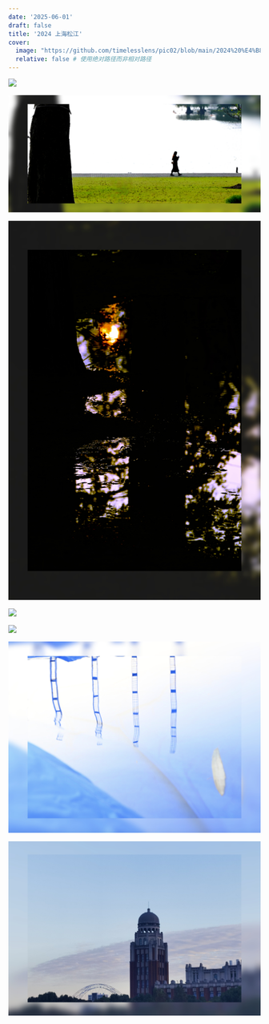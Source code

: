 ```yaml
---
date: '2025-06-01'
draft: false
title: '2024 上海松江'
cover:
  image: "https://github.com/timelesslens/pic02/blob/main/2024%20%E4%B8%8A%E6%B5%B7%E6%9D%BE%E6%B1%9F/1749295674079.jpg?raw=true" # 您可以使用文章中已有的图片或其他图片
  relative: false # 使用绝对路径而非相对路径
---
```


![](https://github.com/timelesslens/pic02/blob/main/2024%20%E4%B8%8A%E6%B5%B7%E6%9D%BE%E6%B1%9F/1749295674079.jpg?raw=true)

![](https://github.com/timelesslens/pic02/blob/main/2024%20%E4%B8%8A%E6%B5%B7%E6%9D%BE%E6%B1%9F/1749295674054.jpg?raw=true)

![](https://github.com/timelesslens/pic02/blob/main/2024%20%E4%B8%8A%E6%B5%B7%E6%9D%BE%E6%B1%9F/1749295674098.jpg?raw=true)

![](https://github.com/timelesslens/pic02/blob/main/2024%20%E4%B8%8A%E6%B5%B7%E6%9D%BE%E6%B1%9F/1749295674114.jpg?raw=true)

![](https://github.com/timelesslens/pic02/blob/main/2024%20%E4%B8%8A%E6%B5%B7%E6%9D%BE%E6%B1%9F/1749295674135.jpg?raw=true)

![](https://github.com/timelesslens/pic02/blob/main/2024%20%E4%B8%8A%E6%B5%B7%E6%9D%BE%E6%B1%9F/1749295674150.jpg?raw=true)

![](https://github.com/timelesslens/pic02/blob/main/2024%20%E4%B8%8A%E6%B5%B7%E6%9D%BE%E6%B1%9F/1749295674213.jpg?raw=true)



